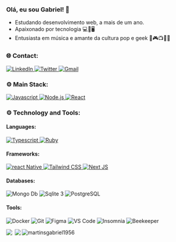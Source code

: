 ### Olá, eu sou Gabriel! 🤘

- Estudando desenvolvimento web, a mais de um ano.
- Apaixonado por tecnologia 💻📱🖥
- Entusiasta em música e amante da cultura pop e geek 🖖🎮📺🎸🎤

### :globe_with_meridians: Contact:

<p>
  <a href="https://www.linkedin.com/in/gabriel-castro-da-silva-martins-239b67181/" target="_blank">
    <img alt="LinkedIn" src="https://img.shields.io/badge/LinkedIn-0077B5?style=for-the-badge&logo=linkedin&logoColor=white" />
  </a>
  <a href="https://twitter.com/martinsbiel99" target="_blank">
    <img alt="Twitter" src="https://img.shields.io/badge/Twitter-1DA1F2?style=for-the-badge&logo=twitter&logoColor=white" />
  </a>
  <a href="mailto:martinsgabriel1956@gmail.com" target="_blank">
    <img alt="Gmail" src="https://img.shields.io/badge/Gmail-cc342d?style=for-the-badge&logo=gmail&logoColor=white" />
  </a>
</p>

### :gear: Main Stack:

<p>
  <a href="https://developer.mozilla.org/en-US/docs/Web/javascript">
    <img alt="Javascript" src="https://img.shields.io/badge/JavaScript-F7DF1E?style=for-the-badge&logo=javascript&logoColor=black" />
  </a>
  
  <a href="https://nodejs.org/en/">
    <img alt="Node.js" src="https://img.shields.io/badge/Node.js-43853D?style=for-the-badge&logo=Node&logoColor=FFF" />
  </a>
  
  <a href="https://reactjs.org/">
     <img alt="React" src="https://img.shields.io/badge/React-20232A?style=for-the-badge&logo=react&logoColor=61DAFB" />
  </a>
</p>

### :gear: Technology and Tools:

#### Languages:

<p>
  <a href="https://www.typescriptlang.org/">
    <img alt="Typescript" src="https://img.shields.io/badge/TypeScript-007ACC?style=for-the-badge&logo=typescript&logoColor=white" />
  </a>
  <a href="https://www.ruby-lang.org/en/">
    <img alt="Ruby" src="https://img.shields.io/badge/Ruby-CC342D?style=for-the-badge&logo=ruby&logoColor=FFF" />
  </a>
  
  
</p>

#### Frameworks:

<p>
  <a href="https://reactnative.dev/">
    <img alt="react Native" src="https://img.shields.io/badge/React_Native-20232A?style=for-the-badge&logo=react&logoColor=61DAFB" />
  </a>
  <a href="https://tailwindcss.com/">
    <img alt="Tailwind CSS" src="https://img.shields.io/badge/Tailwind_CSS-20232A?style=for-the-badge&logo=tailwind-css&logoColor=61DAFB" />
  </a>
  <a href="https://nextjs.org/">
    <img alt="Next JS" src="https://img.shields.io/badge/Next JS-20232A?style=for-the-badge&logo=nextjs&logoColor=FFF" />
  </a>
</p>

#### Databases:

<p>
  <img alt="Mongo Db" src="https://img.shields.io/badge/MongoDB-4EA94B?style=for-the-badge&logo=mongodb&logoColor=white"/> 
  <img alt="Sqlite 3" src="https://img.shields.io/badge/SQLite-20232A?style=for-the-badge&logo=sqlite&logoColor=61DAFB" />
  <img alt="PostgreSQL" src="https://img.shields.io/badge/PostgreSQL-336790?style=for-the-badge&logo=postgresql&logoColor=FFF" />
</p>

#### Tools:

<p>
  <img alt="Docker" src="https://img.shields.io/badge/Docker-2496ED?style=for-the-badge&logo=docker&logoColor=FFF" />
  <img alt="Git" src="https://img.shields.io/badge/Git-F54D27?style=for-the-badge&logo=git&logoColor=FFF" />
  <img alt="Figma" src="https://img.shields.io/badge/Figma-2A2D34?style=for-the-badge&logo=figma" />
  <img alt="VS Code" src="https://img.shields.io/badge/Visual Studio Code-0078D4?style=for-the-badge&logo=visual-studio-code&logoColor=FFF" />
  <img alt="Insomnia" src="https://img.shields.io/badge/Insomnia-5600CD?style=for-the-badge&logo=insomnia&logoColor=FFF" />
  <img alt="Beekeeper" src="https://img.shields.io/badge/Beekeeper-FAD83B?style=for-the-badge&logo=beekeeper&logoColor=000" />
</p>

<p>
  <p align="center">
    <img align="left" src="https://github-readme-stats.vercel.app/api?username=martinsgabriel1956&count_private=true&theme=dracula&show_icons=true"> 
    <img align="left" style="padding-left: 4px" src="https://github-readme-stats.vercel.app/api/top-langs/?username=martinsgabriel1956&theme=dracula">  
  </p>
  
  <p align="center" style="margin-top: 4px;">
    <img align="left" src="https://github-readme-streak-stats.herokuapp.com/?user=martinsgabriel1956&theme=dracula" alt="martinsgabriel1956" />
  </p>   
</p>





<!--
**martinsgabriel1956/martinsgabriel1956** is a ✨ _special_ ✨ repository because its `README.md` (this file) appears on your GitHub profile.

Here are some ideas to get you started:

- 🔭 I’m currently working on ...
- 🌱 I’m currently learning ...
- 👯 I’m looking to collaborate on ...
- 🤔 I’m looking for help with ...
- 💬 Ask me about ...
- 📫 How to reach me: ...
- 😄 Pronouns: ...
- ⚡ Fun fact: ...
-->
